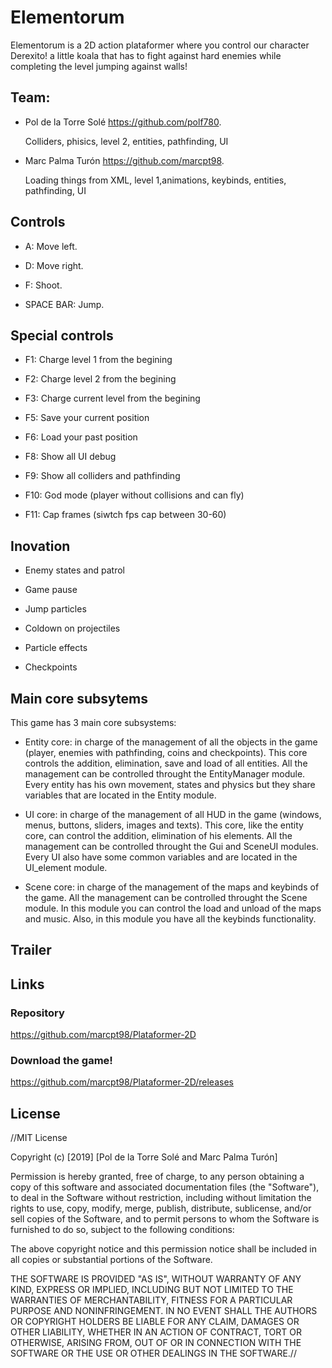 # Elementorum 
Elementorum is a 2D action plataformer where you control our character Derexito! a little koala that has to fight against hard enemies while completing the level jumping against walls!


## Team:
- Pol de la Torre Solé https://github.com/polf780.

  Colliders, phisics, level 2, entities, pathfinding, UI

- Marc Palma Turón https://github.com/marcpt98.

  Loading things from XML, level 1,animations, keybinds, entities, pathfinding, UI


## Controls 

- A: Move left.

- D: Move right.

- F: Shoot.

- SPACE BAR: Jump.


## Special controls
- F1: Charge level 1 from the begining

- F2: Charge level 2 from the begining

- F3: Charge current level from the begining

- F5: Save your current position

- F6: Load your past position

- F8: Show all UI debug

- F9: Show all colliders and pathfinding

- F10: God mode (player without collisions and can fly)

- F11: Cap frames (siwtch fps cap between 30-60)


## Inovation

- Enemy states and patrol

- Game pause

- Jump particles

- Coldown on projectiles

- Particle effects

- Checkpoints


## Main core subsytems
This game has 3 main core subsystems:

- Entity core: in charge of the management of all the objects in the game (player, enemies with pathfinding, coins and checkpoints). This core controls the addition, elimination, save and load of all entities. All the management can be controlled throught the EntityManager module. Every entity has his own movement, states and physics but they share variables that are located in the Entity module.

- UI core: in charge of the management of all HUD in the game (windows, menus, buttons, sliders, images and texts). This core, like the entity core, can control the addition, elimination of his elements. All the management can be controlled throught the Gui and SceneUI modules. Every UI also have some common variables and are located in the UI_element module.

- Scene core: in charge of the management of the maps and keybinds of the game. All the management can be controlled throught the Scene module. In this module you can control the load and unload of the maps and music. Also, in this module you have all the keybinds functionality.

## Trailer


## Links
### Repository
https://github.com/marcpt98/Plataformer-2D

### Download the game!
https://github.com/marcpt98/Plataformer-2D/releases

## License
//MIT License

Copyright (c) [2019] [Pol de la Torre Solé and Marc Palma Turón]

Permission is hereby granted, free of charge, to any person obtaining a copy of this software and associated documentation files (the "Software"), to deal in the Software without restriction, including without limitation the rights to use, copy, modify, merge, publish, distribute, sublicense, and/or sell copies of the Software, and to permit persons to whom the Software is furnished to do so, subject to the following conditions:

The above copyright notice and this permission notice shall be included in all copies or substantial portions of the Software.

THE SOFTWARE IS PROVIDED "AS IS", WITHOUT WARRANTY OF ANY KIND, EXPRESS OR IMPLIED, INCLUDING BUT NOT LIMITED TO THE WARRANTIES OF MERCHANTABILITY, FITNESS FOR A PARTICULAR PURPOSE AND NONINFRINGEMENT. IN NO EVENT SHALL THE AUTHORS OR COPYRIGHT HOLDERS BE LIABLE FOR ANY CLAIM, DAMAGES OR OTHER LIABILITY, WHETHER IN AN ACTION OF CONTRACT, TORT OR OTHERWISE, ARISING FROM, OUT OF OR IN CONNECTION WITH THE SOFTWARE OR THE USE OR OTHER DEALINGS IN THE SOFTWARE.//
